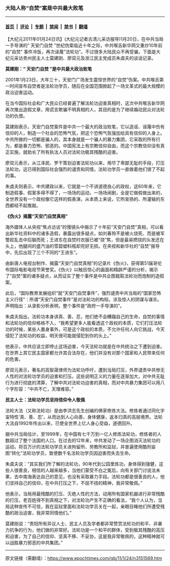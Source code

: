 ### 大陆人称“自焚”案是中共最大败笔

---

#### [首页](../../../..?n3151569) &nbsp;|&nbsp; [评论](../../../../../epoch-comment?n3151569) &nbsp;|&nbsp; [专题](../../../../../epoch-special?n3151569) &nbsp;|&nbsp; [禁闻](../../../../../epoch-news?n3151569) &nbsp;|&nbsp; [禁书](../../../../../books?n3151569) &nbsp;|&nbsp; [翻墙](https://github.com/gfw-breaker/nogfw/blob/master/README.md?n3151569)


<div class="post_content" id="artbody" itemprop="articleBody">
 <!-- article content begin -->
 <p>
  【大纪元2011年01月24日讯】(大纪元记者古清儿采访报导)1月20日，在中共当局一手导演的“
  <ok href="https://www.epochtimes.com/gb/tag/%E5%A4%A9%E5%AE%89%E9%97%A8%E8%87%AA%E7%84%9A.html">
   天安门自焚
  </ok>
  ”世纪伪案临近十年之际，中共喉舌新华网又重炒10年前的“自焚” 事件冷饭，再次诬蔑“法轮功”。不过很多大陆民众不再受骗，下面是大纪元采访贵州民主人士莫建刚、廖双元及浙江民主党成员朱虞夫的谈话记录。
 </p>
 <p>
  <b>
   莫建刚：“
   <ok href="https://www.epochtimes.com/gb/tag/%E5%A4%A9%E5%AE%89%E9%97%A8%E8%87%AA%E7%84%9A.html">
    天安门自焚
   </ok>
   ”是中共最大政治败笔
  </b>
 </p>
 <p>
  2001年1月23日，大年三十，天安门广场发生震惊世界的“自焚”伪案。中共喉舌第一时间宣布自焚者是法轮功学员，随后在全国范围掀起了一场文革式的最大规模的政治迫害运动。
 </p>
 <p>
  在当今国际社会和广大民众已经普遍了解法轮功迫害真相时，这次中共喉舌新华网再次推出造假文章，用谎言欺骗不明真相的人，其目的是为了继续煽动民众对法轮功的仇恨。
 </p>
 <p>
  莫建刚表示，天安门自焚案件是中共一个最大的政治败笔，它以造谣、诬蔑中伤有信仰的人，制造一个社会的恐怖气氛，把这个恐怖气氛强加给具有信仰的人身上。中共所做的一切都是骗人的，其本身就是一个骗人的暴力集团，它采取的所有行为，都是暴力恐怖、邪恶的。中国宪法上有宗教信仰自由，而这个宗教信仰没有真正实施，就助长了所有执法人员对法轮功极其残酷的迫害。
 </p>
 <p>
  廖双元表示，从江泽民、罗干策划迫害法轮功以来，用尽了卑鄙无耻的手段，打压法轮功，这已得到国际社会强烈的谴责和同情，法轮功学员一直做着他们很了不起的事。
 </p>
 <p>
  朱虞夫则表示，中共建政以来，它就是一个不讲道德良心的政权，这60年来，它制造假事、假案多得不得了，一场场的运动，一场场闹剧，全是它做假做出来的，全世界没有一个政权像它这样的假表演，从本质上来说，它所宣扬的、所灌输的东西都经不起推敲。
 </p>
 <p>
  <b>
   《伪火》揭露“天安门自焚真相”
  </b>
 </p>
 <p>
  海外媒体人从央视“焦点访谈”的慢镜头中揭示了十年前“天安门自焚”真相，可以看出新华社资料中的诸多造假，暴露出很多疑点，如刘春玲不是被火烧死、而是被军警趁乱击中后脑而死；王进东在自焚时衣服已被“烧”焦，但是最易燃烧的头发还在头上，他腿间的盛汽油的雪碧塑料瓶却完好无损。在央视和新华社的“自焚”报导中，先后出现了三个不同的“王进东”。
 </p>
 <p>
  由新唐人电视台制作、揭露“天安门自焚真相”的记录片《伪火》，获得第51届哥伦布国际电影电视节荣誉奖。《伪火》以触目惊心的画面和精辟严谨的分析，揭示了“自焚”案的诸多疑点，从而证实了整个事件是中共企图栽赃法轮功而炮制的造假案。
 </p>
 <p>
  此后，“国际教育发展组织”就“天安门自焚事件”，强烈谴责中共当局的“国家恐怖主义行径”：所谓“天安门自焚事件”是对法轮功的构陷，涉及惊人的阴谋与谋杀。声明指出：从录影分析表明，整个事件是“政府一手导演的”。
 </p>
 <p>
  朱虞夫指出，法轮功本身讲真、善、忍，他们绝不会糟蹋自己的生命，自焚的事情和法轮功的信仰格格不入，“我希望更多人能看透这个政权的本质，它们打压法轮功的时候，某些人置身事外，可是这个政权的本质，不允许任何人向它挑战，今天侵犯了法轮功的权益，明天很可能就侵犯到你的头上。”
 </p>
 <p>
  他表示，中共应该立即停止这场迫害，今天法轮功就是在中共统治之下遭到迫害。在世界上其它民主国家都允许其合法存在，他们并没有对那个国家和人民带来任何的危害。
 </p>
 <p>
  廖双元表示，著名的高智晟律师为法轮功呼吁，遭到当局打压，外界谴责中共惨无人性的对法轮功学员的迫害和打压。这些说明正义的力量在逐渐加大，对中共无耻行为进行彻底的清算，了解中共对法轮功迫害的真相，而对中共暴力集团可以用八个字形容：“中共不亡，天理难容。”
 </p>
 <p>
  <b>
   民主人士：法轮功学员坚持信仰令人敬佩
  </b>
 </p>
 <p>
  法轮大法（又称法轮功）是由李洪志先生创编的佛家修炼大法。修炼者通过同化宇宙特性‘真、善、忍’，从而达到人心向善，身体健康，返本归真的高层境界。法轮大法自1992年传出以来，已使全世界上亿人身心受益，道德回升。
 </p>
 <p>
  据中共当局估计，至1999年，在中国有七千万到一亿人修炼法轮功，修炼者的人数超过了整个法国的人口。在过去的12年来，中共发动了一场企图消灭法轮功的运动，将百万计的法轮功学员关进拘留所、劳教所和监狱，并普遍使用酷刑妄图“转化”法轮功学员，致使数千名法轮功学员因迫害而失去生命。
 </p>
 <p>
  朱虞夫说：“其实我们所了解的法轮功，90年代到公园里炼功，身体得到强健，这些人很善良，相信的人越来越多，当他们蒙受不白之冤后，向有关部门讨说法未果，去中南海表达自己的意见，也没有采取暴力手段。法轮功都是很善良的人，他们坚持自己的信仰，在中共打压之下，不屈不挠的精神，我非常敬佩。”
 </p>
 <p>
  他表示，当局用最残酷的打压、灭绝人性的方法，动用所有国家机器进行非常残酷的打压，老百姓得不到真相之下，对法轮功产生不正确的看法，“我个人认为，当局这种宣传不可信，我在监狱里面和法轮功学员关在一起，亲眼目睹他们所遭受残酷的政治迫害，我非常同情他们。”
 </p>
 <p>
  莫建刚说：“贵阳所有异议人士、民主人员及学者都非常赞赏法轮功的和平、非暴力抗争的行为，他们做的非常好。法轮功是一个和平的群体，受到极其残酷的高压和迫害，为了自己的信仰、坚真不移、不妥协，这是我非常敬佩的，这种精神就可以战胜暴力邪恶的中共集团。”
 </p>
 <!-- article content end -->
 <div id="below_article_ad">
 </div>
</div>


---

原文链接（需翻墙）：https://www.epochtimes.com/gb/11/1/24/n3151569.htm